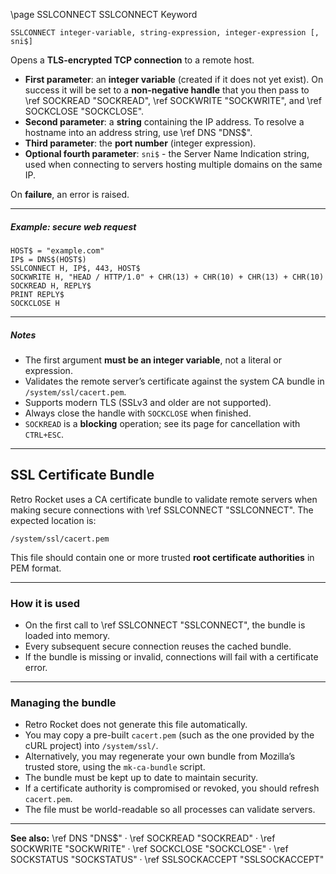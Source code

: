 \page SSLCONNECT SSLCONNECT Keyword

```basic
SSLCONNECT integer-variable, string-expression, integer-expression [, sni$]
```

Opens a **TLS-encrypted TCP connection** to a remote host.

* **First parameter**: an **integer variable** (created if it does not yet exist).
  On success it will be set to a **non-negative handle** that you then pass to
  \ref SOCKREAD "SOCKREAD",
  \ref SOCKWRITE "SOCKWRITE",
  and \ref SOCKCLOSE "SOCKCLOSE".
* **Second parameter**: a **string** containing the IP address.
  To resolve a hostname into an address string, use \ref DNS "DNS$".
* **Third parameter**: the **port number** (integer expression).
* **Optional fourth parameter**: `sni$` - the Server Name Indication string, used when connecting to servers hosting multiple domains on the same IP.

On **failure**, an error is raised.

---

##### Example: secure web request

```basic
HOST$ = "example.com"
IP$ = DNS$(HOST$)
SSLCONNECT H, IP$, 443, HOST$
SOCKWRITE H, "HEAD / HTTP/1.0" + CHR(13) + CHR(10) + CHR(13) + CHR(10)
SOCKREAD H, REPLY$
PRINT REPLY$
SOCKCLOSE H
```

---

##### Notes

* The first argument **must be an integer variable**, not a literal or expression.
* Validates the remote server’s certificate against the system CA bundle in `/system/ssl/cacert.pem`.
* Supports modern TLS (SSLv3 and older are not supported).
* Always close the handle with `SOCKCLOSE` when finished.
* `SOCKREAD` is a **blocking** operation; see its page for cancellation with `CTRL+ESC`.

---

## SSL Certificate Bundle

Retro Rocket uses a CA certificate bundle to validate remote servers when making secure connections with \ref SSLCONNECT "SSLCONNECT".
The expected location is:

```
/system/ssl/cacert.pem
```

This file should contain one or more trusted **root certificate authorities** in PEM format.

---

### How it is used

* On the first call to \ref SSLCONNECT "SSLCONNECT", the bundle is loaded into memory.
* Every subsequent secure connection reuses the cached bundle.
* If the bundle is missing or invalid, connections will fail with a certificate error.

---

### Managing the bundle

* Retro Rocket does not generate this file automatically.
* You may copy a pre-built `cacert.pem` (such as the one provided by the cURL project) into `/system/ssl/`.
* Alternatively, you may regenerate your own bundle from Mozilla’s trusted store, using the `mk-ca-bundle` script.
* The bundle must be kept up to date to maintain security.
* If a certificate authority is compromised or revoked, you should refresh `cacert.pem`.
* The file must be world-readable so all processes can validate servers.

---

**See also:**
\ref DNS "DNS$" · \ref SOCKREAD "SOCKREAD" · \ref SOCKWRITE "SOCKWRITE" · \ref SOCKCLOSE "SOCKCLOSE" · \ref SOCKSTATUS "SOCKSTATUS" · \ref SSLSOCKACCEPT "SSLSOCKACCEPT"
